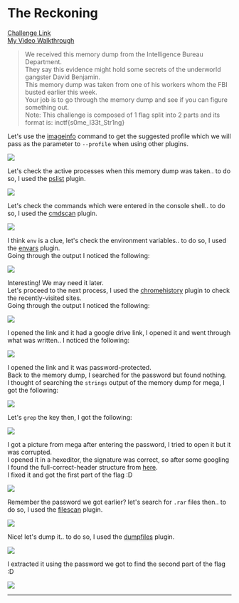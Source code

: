 **The Reckoning**
===================  
[Challenge Link](https://github.com/stuxnet999/MemLabs/tree/master/Lab%206)  
[My Video Walkthrough](https://www.youtube.com/watch?v=H2oVr3yGpJg)

> We received this memory dump from the Intelligence Bureau Department.  
> They say this evidence might hold some secrets of the underworld gangster David Benjamin.  
> This memory dump was taken from one of his workers whom the FBI busted earlier this week.  
> Your job is to go through the memory dump and see if you can figure something out.  
> Note: This challenge is composed of 1 flag split into 2 parts and its format is: inctf{s0me_l33t_Str1ng}

Let's use the [imageinfo](https://github.com/volatilityfoundation/volatility/wiki/Command-Reference#imageinfo) command to get the suggested profile which we will pass as the parameter to `--profile` when using other plugins.

![](images/Lab6_01.png)  

Let's check the active processes when this memory dump was taken.. to do so, I used the [pslist](https://github.com/volatilityfoundation/volatility/wiki/Command-Reference#pslist) plugin.

![](images/Lab6_02.png)  

Let's check the commands which were entered in the console shell.. to do so, I used the [cmdscan](https://github.com/volatilityfoundation/volatility/wiki/Command-Reference#cmdscan) plugin.

![](images/Lab6_03.png)  

I think `env` is a clue, let's check the environment variables.. to do so, I used the [envars](https://github.com/volatilityfoundation/volatility/wiki/Command-Reference#envars) plugin.  
Going through the output I noticed the following:

![](images/Lab6_04.png)  

Interesting! We may need it later.  
Let's proceed to the next process, I used the [chromehistory](https://blog.superponible.com/2014/08/31/volatility-plugin-chrome-history/#chromehistory) plugin to check the recently-visited sites.  
Going through the output I noticed the following:

![](images/Lab6_05.png)  

I opened the link and it had a google drive link, I opened it and went through what was written.. I noticed the following:

![](images/Lab6_06.png)  

I opened the link and it was password-protected.  
Back to the memory dump, I searched for the password but found nothing.  
I thought of searching the `strings` output of the memory dump for mega, I got the following: 

![](images/Lab6_07.png)

Let's `grep` the key then, I got the following: 

![](images/Lab6_08.png)

I got a picture from mega after entering the password, I tried to open it but it was corrupted.  
I opened it in a hexeditor, the signature was correct, so after some googling I found the full-correct-header structure from [here](https://social.msdn.microsoft.com/Forums/en-US/bb30d088-d21f-4a9c-bf84-79c58f042a10/access-image-metadata-description?forum=iewebdevelopment).  
I fixed it and got the first part of the flag :D

![](images/Lab6_09.png)

Remember the password we got earlier? let's search for `.rar` files then.. to do so, I used the [filescan](https://github.com/volatilityfoundation/volatility/wiki/Command-Reference#filescan) plugin.

![](images/Lab6_10.png)

Nice! let's dump it.. to do so, I used the [dumpfiles](https://github.com/volatilityfoundation/volatility/wiki/Command-Reference#dumpfiles) plugin.

![](images/Lab6_11.png)

I extracted it using the password we got to find the second part of the flag :D

![](images/Lab6_12.png)

--------------------------------------------
